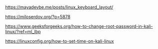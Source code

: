 https://mayadevbe.me/posts/linux_keyboard_layout/  

https://miloserdov.org/?p=5878  

https://www.geeksforgeeks.org/how-to-change-root-password-in-kali-linux/?ref=ml_lbp  

https://linuxconfig.org/how-to-set-time-on-kali-linux  


